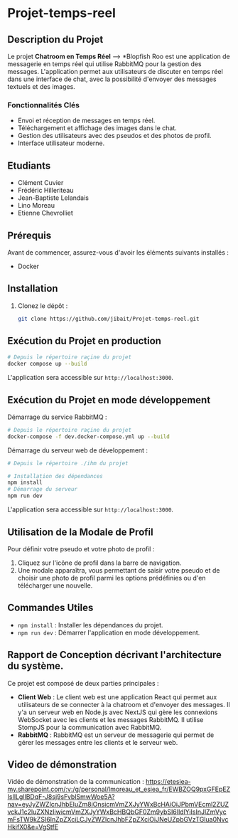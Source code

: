 # Projet-temps-reel

## Description du Projet

Le projet **Chatroom en Temps Réel** --> \*Blopfish Roo est une application de messagerie en temps réel qui utilise RabbitMQ pour la gestion des messages. L'application permet aux utilisateurs de discuter en temps réel dans une interface de chat, avec la possibilité d'envoyer des messages textuels et des images.

### Fonctionnalités Clés

- Envoi et réception de messages en temps réel.
- Téléchargement et affichage des images dans le chat.
- Gestion des utilisateurs avec des pseudos et des photos de profil.
- Interface utilisateur moderne.

## Etudiants

- Clément Cuvier
- Frédéric Hilleriteau
- Jean-Baptiste Lelandais
- Lino Moreau
- Etienne Chevrolliet

## Prérequis

Avant de commencer, assurez-vous d'avoir les éléments suivants installés :

- Docker

## Installation

1. Clonez le dépôt :

   ```sh
   git clone https://github.com/jibait/Projet-temps-reel.git
   ```

## Exécution du Projet en production

   ```sh
   # Depuis le répertoire raçine du projet
   docker compose up --build
   ```

   L'application sera accessible sur `http://localhost:3000`.

## Exécution du Projet en mode développement

   Démarrage du service RabbitMQ :
   ```sh
   # Depuis le répertoire raçine du projet
   docker-compose -f dev.docker-compose.yml up --build
   ```

   Démarrage du serveur web de développement :
   ```sh
   # Depuis le répertoire ./ihm du projet
   
   # Installation des dépendances
   npm install
   # Démarrage du serveur
   npm run dev
   ```

   L'application sera accessible sur `http://localhost:3000`.

## Utilisation de la Modale de Profil

Pour définir votre pseudo et votre photo de profil :

1. Cliquez sur l'icône de profil dans la barre de navigation.
2. Une modale apparaîtra, vous permettant de saisir votre pseudo et de choisir une photo de profil parmi les options prédéfinies ou d'en télécharger une nouvelle.

## Commandes Utiles

- `npm install` : Installer les dépendances du projet.
- `npm run dev` : Démarrer l'application en mode développement.

## Rapport de Conception décrivant l'architecture du système.

Ce projet est composé de deux parties principales :

- **Client Web** : Le client web est une application React qui permet aux utilisateurs de se connecter à la chatroom et d'envoyer des messages. Il y'a un serveur web en Node.js avec NextJS qui gère les connexions WebSocket avec les clients et les messages RabbitMQ. Il utilise StompJS pour la communication avec RabbitMQ.
- **RabbitMQ** : RabbitMQ est un serveur de messagerie qui permet de gérer les messages entre les clients et le serveur web.

## Video de démonstration

Vidéo de démonstration de la communication : https://etesiea-my.sharepoint.com/:v:/g/personal/lmoreau_et_esiea_fr/EWBZOQ9pxGFEpEZIsIlLglIBDqF-J8sj9sFvblSmwWoe5A?nav=eyJyZWZlcnJhbEluZm8iOnsicmVmZXJyYWxBcHAiOiJPbmVEcml2ZUZvckJ1c2luZXNzIiwicmVmZXJyYWxBcHBQbGF0Zm9ybSI6IldlYiIsInJlZmVycmFsTW9kZSI6InZpZXciLCJyZWZlcnJhbFZpZXciOiJNeUZpbGVzTGlua0NvcHkifX0&e=VgStfE
